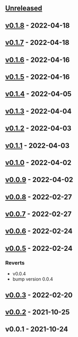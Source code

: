 <a name="unreleased"></a>
## [Unreleased]


<a name="v0.1.8"></a>
## [v0.1.8] - 2022-04-18

<a name="v0.1.7"></a>
## [v0.1.7] - 2022-04-18

<a name="v0.1.6"></a>
## [v0.1.6] - 2022-04-16

<a name="v0.1.5"></a>
## [v0.1.5] - 2022-04-16

<a name="v0.1.4"></a>
## [v0.1.4] - 2022-04-05

<a name="v0.1.3"></a>
## [v0.1.3] - 2022-04-04

<a name="v0.1.2"></a>
## [v0.1.2] - 2022-04-03

<a name="v0.1.1"></a>
## [v0.1.1] - 2022-04-03

<a name="v0.1.0"></a>
## [v0.1.0] - 2022-04-02

<a name="v0.0.9"></a>
## [v0.0.9] - 2022-04-02

<a name="v0.0.8"></a>
## [v0.0.8] - 2022-02-27

<a name="v0.0.7"></a>
## [v0.0.7] - 2022-02-27

<a name="v0.0.6"></a>
## [v0.0.6] - 2022-02-24

<a name="v0.0.5"></a>
## [v0.0.5] - 2022-02-24
### Reverts
- v0.0.4
- bump version 0.0.4


<a name="v0.0.3"></a>
## [v0.0.3] - 2022-02-20

<a name="v0.0.2"></a>
## [v0.0.2] - 2021-10-25

<a name="v0.0.1"></a>
## v0.0.1 - 2021-10-24

[Unreleased]: https://github.com/Sak32009/SteamLauncher/compare/v0.1.8...HEAD
[v0.1.8]: https://github.com/Sak32009/SteamLauncher/compare/v0.1.7...v0.1.8
[v0.1.7]: https://github.com/Sak32009/SteamLauncher/compare/v0.1.6...v0.1.7
[v0.1.6]: https://github.com/Sak32009/SteamLauncher/compare/v0.1.5...v0.1.6
[v0.1.5]: https://github.com/Sak32009/SteamLauncher/compare/v0.1.4...v0.1.5
[v0.1.4]: https://github.com/Sak32009/SteamLauncher/compare/v0.1.3...v0.1.4
[v0.1.3]: https://github.com/Sak32009/SteamLauncher/compare/v0.1.2...v0.1.3
[v0.1.2]: https://github.com/Sak32009/SteamLauncher/compare/v0.1.1...v0.1.2
[v0.1.1]: https://github.com/Sak32009/SteamLauncher/compare/v0.1.0...v0.1.1
[v0.1.0]: https://github.com/Sak32009/SteamLauncher/compare/v0.0.9...v0.1.0
[v0.0.9]: https://github.com/Sak32009/SteamLauncher/compare/v0.0.8...v0.0.9
[v0.0.8]: https://github.com/Sak32009/SteamLauncher/compare/v0.0.7...v0.0.8
[v0.0.7]: https://github.com/Sak32009/SteamLauncher/compare/v0.0.6...v0.0.7
[v0.0.6]: https://github.com/Sak32009/SteamLauncher/compare/v0.0.5...v0.0.6
[v0.0.5]: https://github.com/Sak32009/SteamLauncher/compare/v0.0.3...v0.0.5
[v0.0.3]: https://github.com/Sak32009/SteamLauncher/compare/v0.0.2...v0.0.3
[v0.0.2]: https://github.com/Sak32009/SteamLauncher/compare/v0.0.1...v0.0.2
